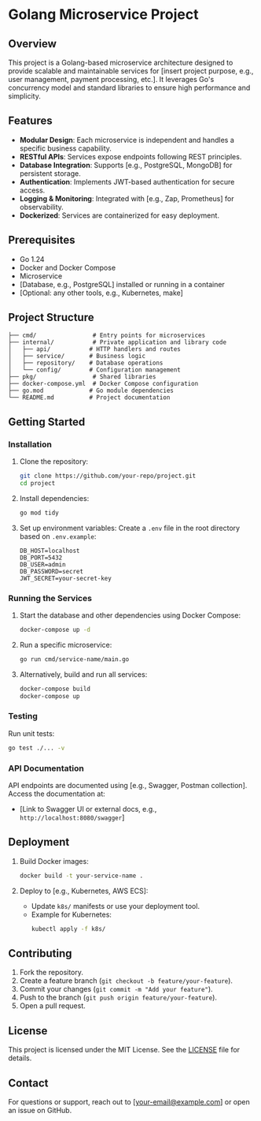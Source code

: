 # Golang Microservice Project

## Overview
This project is a Golang-based microservice architecture designed to provide scalable and maintainable services for [insert project purpose, e.g., user management, payment processing, etc.]. It leverages Go's concurrency model and standard libraries to ensure high performance and simplicity.

## Features
- **Modular Design**: Each microservice is independent and handles a specific business capability.
- **RESTful APIs**: Services expose endpoints following REST principles.
- **Database Integration**: Supports [e.g., PostgreSQL, MongoDB] for persistent storage.
- **Authentication**: Implements JWT-based authentication for secure access.
- **Logging & Monitoring**: Integrated with [e.g., Zap, Prometheus] for observability.
- **Dockerized**: Services are containerized for easy deployment.

## Prerequisites
- Go 1.24
- Docker and Docker Compose
- Microservice
- [Database, e.g., PostgreSQL] installed or running in a container
- [Optional: any other tools, e.g., Kubernetes, make]

## Project Structure
```
├── cmd/                # Entry points for microservices
├── internal/           # Private application and library code
│   ├── api/           # HTTP handlers and routes
│   ├── service/       # Business logic
│   ├── repository/    # Database operations
│   └── config/        # Configuration management
├── pkg/                # Shared libraries
├── docker-compose.yml  # Docker Compose configuration
├── go.mod             # Go module dependencies
└── README.md          # Project documentation
```

## Getting Started

### Installation
1. Clone the repository:
   ```bash
   git clone https://github.com/your-repo/project.git
   cd project
   ```

2. Install dependencies:
   ```bash
   go mod tidy
   ```

3. Set up environment variables:
   Create a `.env` file in the root directory based on `.env.example`:
   ```env
   DB_HOST=localhost
   DB_PORT=5432
   DB_USER=admin
   DB_PASSWORD=secret
   JWT_SECRET=your-secret-key
   ```

### Running the Services
1. Start the database and other dependencies using Docker Compose:
   ```bash
   docker-compose up -d
   ```

2. Run a specific microservice:
   ```bash
   go run cmd/service-name/main.go
   ```

3. Alternatively, build and run all services:
   ```bash
   docker-compose build
   docker-compose up
   ```

### Testing
Run unit tests:
```bash
go test ./... -v
```

### API Documentation
API endpoints are documented using [e.g., Swagger, Postman collection]. Access the documentation at:
- [Link to Swagger UI or external docs, e.g., `http://localhost:8080/swagger`]

## Deployment
1. Build Docker images:
   ```bash
   docker build -t your-service-name .
   ```

2. Deploy to [e.g., Kubernetes, AWS ECS]:
   - Update `k8s/` manifests or use your deployment tool.
   - Example for Kubernetes:
     ```bash
     kubectl apply -f k8s/
     ```

## Contributing
1. Fork the repository.
2. Create a feature branch (`git checkout -b feature/your-feature`).
3. Commit your changes (`git commit -m "Add your feature"`).
4. Push to the branch (`git push origin feature/your-feature`).
5. Open a pull request.

## License
This project is licensed under the MIT License. See the [LICENSE](LICENSE) file for details.

## Contact
For questions or support, reach out to [your-email@example.com] or open an issue on GitHub.